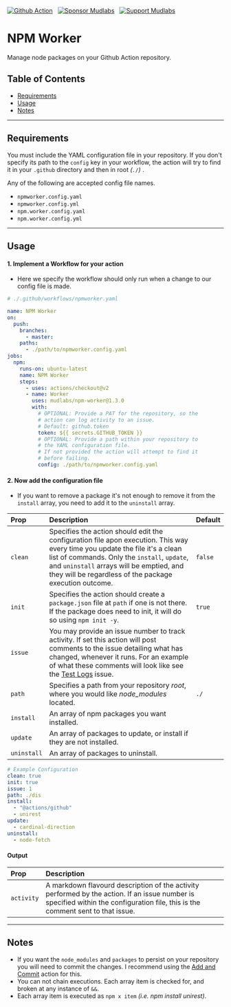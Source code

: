 [action-badge]: https://img.shields.io/badge/-Action-24292e?logo=github&style=for-the-badge
[paypal-badge]: https://img.shields.io/badge/-Support-f3f4f6?logo=paypal&style=for-the-badge
[brave-badge]: https://img.shields.io/badge/-Tip-f3f4f6?logo=brave&style=for-the-badge
[sponsor]: https://img.shields.io/endpoint?url=https://raw.githubusercontent.com/mudlabs/shieldsio/endpoint/badges/github-sponsor.json

[![Github Action][action-badge]](https://github.com/marketplace/action/npm-worker)
&nbsp;
[![Sponsor Mudlabs][sponsor]](https://github.com/sponsors/mudlabs)
&nbsp;
[![Support Mudlabs][paypal-badge]](https://paypal.com/paypalme/mudlabs/)

# NPM Worker
Manage node packages on your Github Action repository.

## Table of Contents
- [Requirements](#requirements)
- [Usage](#usage)
- [Notes](#notes)


---


## Requirements
You must include the YAML configuration file in your repository. If you don't specify its path to the `config` key in your workflow, the action will try to find it in your `.github` directory and then in root _(`./`)_ .

Any of the following are accepted config file names.
- `npmworker.config.yaml`
- `npmworker.config.yml`
- `npm.worker.config.yaml`
- `npm.worker.config.yml`


---


## Usage

#### 1. Implement a Workflow for your action
- Here we specify the workflow should only run when a change to our config file is made. 
```yaml
# ./.github/workflows/npmworker.yaml

name: NPM Worker
on:
  push:
    branches:
      - master:
    paths:
      - ./path/to/npmworker.config.yaml
jobs:
  npm:
    runs-on: ubuntu-latest
    name: NPM Worker
    steps:
      - uses: actions/checkout@v2
      - name: Worker
        uses: mudlabs/npm-worker@1.3.0
        with:
          # OPTIONAL: Provide a PAT for the repository, so the
          # action can log activity to an issue.
          # Default: github.token
          token: ${{ secrets.GITHUB_TOKEN }}
          # OPTIONAL: Provide a path within your repository to
          # the YAML configuration file.
          # If not provided the action will attempt to find it
          # before failing.
          config: ./path/to/npmworker.config.yaml
```
    

#### 2. Now add the configuration file
- If you want to remove a package it's not enough to remove it from the `install` array, you need to add it to the `uninstall` array.   

| Prop | Description | Default |
| :--- | :--- | :--- |
| `clean` | Specifies the action should edit the configuration file apon execution. This way every time you update the file it's a clean list of commands. Only the `install`, `update`, and `uninstall` arrays will be emptied, and they will be regardless of the package execution outcome. | `false` |
| `init` | Specifies the action should create a `package.json` file at `path` if one is not there. If the package does need to init, it will do so using `npm init -y`. | `true` |
| `issue` | You may provide an issue number to track activity. If set this action will post comments to the issue detailing what has changed, whenever it runs. For an example of what these comments will look like see the [Test Logs](https://github.com/mudlabs/npm-worker/issues/4) issue. | |
| `path` | Specifies a path from your repository _root_, where you would like _node_modules_ located. | `./` |
| `install` | An array of npm packages you want installed. | |
| `update` | An array of packages to update, or install if they are not installed. | |
| `uninstall` | An array of packages to uninstall. | |

```yaml 
# Example Configuration
clean: true
init: true
issue: 1
path: ./dis
install:
  - "@actions/github"
  - unirest
update:
  - cardinal-direction
uninstall:
  - node-fetch
```


#### Output

| Prop | Description |
| :--- | :--- |
| `activity` | A markdown flavourd description of the activity performed by the action. If an issue number is specified within the configuration file, this is the comment sent to that issue. |


---


## Notes
- If you want the `node_modules` and `packages` to persist on your repository you will need to commit the changes. I recommend using the [Add and Commit](https://github.com/marketplace/actions/add-commit) action for this.
- You can not chain executions. Each array item is checked for, and broken at any instance of `&&`.
- Each array item is executed as `npm x item` _(i.e. npm install unirest)_.
